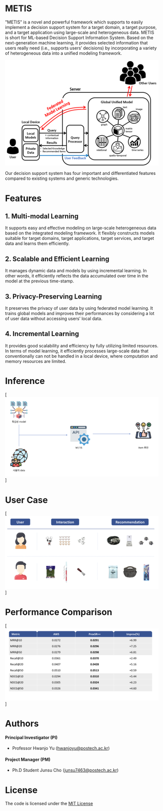 # METIS

"METIS" is a novel and powerful framework which supports to easily implement a decision support system for a target domain, a target purpose, and a target application using large-scale and heterogeneous data.
METIS is short for ML-based Decision Support Information System. 
Based on the next-generation machine learning, it provides selected information that users really need (i.e., supports users’ decisions) by incorporating a variety of heterogeneous data into a unified modeling framework.

[<img src="./blob/figures/using_scenario.png">](http://di.postech.ac.kr/)

Our decision support system has four important and differentiated features compared to existing systems and generic technologies.

# Features

## 1. Multi-modal Learning

It supports easy and effective modeling on large-scale heterogeneous data based on the integrated modeling framework. It flexibly constructs models suitable for target domains, target applications, target services, and target data and learns them efficiently.

## 2. Scalable and Efficient Learning

It manages dynamic data and models by using incremental learning. In other words, it efficiently reflects the data accumulated over time in the model at the previous time-stamp.

## 3. Privacy-Preserving Learning

It preserves the privacy of user data by using federated model learning. It trains global models and improves their performances by considering a lot of user data without accessing users’ local data.

## 4. Incremental Learning

It provides good scalability and efficiency by fully utilizing limited resources. In terms of model learning, it efficiently processes large-scale data that conventionally can not be handled in a local device, where computation and memory resources are limited.

# Inference
[<img src="./blob/figures/Inference.png">]

# User Case
[<img src="./blob/figures/user_case.png">]


# Performance Comparison
[<img src="./blob/figures/result.png">]


# Authors

#### Principal Investigator (PI)

- Professor Hwanjo Yu (hwanjoyu@postech.ac.kr)

#### Project Manager (PM)

- Ph.D Student Junsu Cho (junsu7463@postech.ac.kr)

# License

The code is licensed under the [MIT License]()

